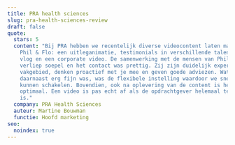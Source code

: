 ```yaml
---
title: PRA health sciences
slug: pra-health-sciences-review
draft: false
quote:
  stars: 5
  content: "Bij PRA hebben we recentelijk diverse videocontent laten maken door
    Phil & Flo: een uitleganimatie, testimonials in verschillende talen, een
    vlog en een corporate video. De samenwerking met de mensen van Phil & Flo
    verliep soepel en het contact was prettig. Zij zijn duidelijk expert in hun
    vakgebied, denken proactief met je mee en geven goede adviezen. Wat
    daarnaast erg fijn was, was de flexibele instelling waardoor we snel hebben
    kunnen schakelen. Bovendien, ook na oplevering van de content is het contact
    optimaal. Een video is pas echt af als de opdrachtgever helemaal tevreden
    is."
  company: PRA Health Sciences
  auteur: Martine Bouwman
  functie: Hoofd marketing
seo:
  noindex: true
---
```

